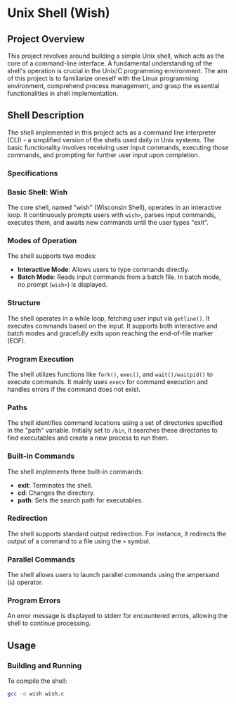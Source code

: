 # Unix Shell (Wish)

## Project Overview

This project revolves around building a simple Unix shell, which acts as the core of a command-line interface. A fundamental understanding of the shell's operation is crucial in the Unix/C programming environment. The aim of this project is to familiarize oneself with the Linux programming environment, comprehend process management, and grasp the essential functionalities in shell implementation.


## Shell Description

The shell implemented in this project acts as a command line interpreter (CLI) - a simplified version of the shells used daily in Unix systems. The basic functionality involves receiving user input commands, executing those commands, and prompting for further user input upon completion.

### Specifications

### Basic Shell: Wish

The core shell, named "wish" (Wisconsin Shell), operates in an interactive loop. It continuously prompts users with `wish>`, parses input commands, executes them, and awaits new commands until the user types "exit".

### Modes of Operation

The shell supports two modes:
- **Interactive Mode**: Allows users to type commands directly.
- **Batch Mode**: Reads input commands from a batch file. In batch mode, no prompt (`wish>`) is displayed.

### Structure

The shell operates in a while loop, fetching user input via `getline()`. It executes commands based on the input. It supports both interactive and batch modes and gracefully exits upon reaching the end-of-file marker (EOF).

### Program Execution

The shell utilizes functions like `fork()`, `exec()`, and `wait()/waitpid()` to execute commands. It mainly uses `execv` for command execution and handles errors if the command does not exist.

### Paths

The shell identifies command locations using a set of directories specified in the "path" variable. Initially set to `/bin`, it searches these directories to find executables and create a new process to run them.

### Built-in Commands

The shell implements three built-in commands:
- **exit**: Terminates the shell.
- **cd**: Changes the directory.
- **path**: Sets the search path for executables.

### Redirection

The shell supports standard output redirection. For instance, it redirects the output of a command to a file using the `>` symbol.

### Parallel Commands

The shell allows users to launch parallel commands using the ampersand (`&`) operator.

### Program Errors

An error message is displayed to stderr for encountered errors, allowing the shell to continue processing.

## Usage

### Building and Running

To compile the shell:

```bash
gcc -o wish wish.c
